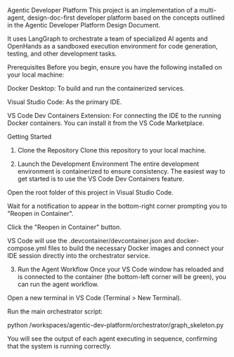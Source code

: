 Agentic Developer Platform
This project is an implementation of a multi-agent, design-doc-first developer platform based on the concepts outlined in the Agentic Developer Platform Design Document.

It uses LangGraph to orchestrate a team of specialized AI agents and OpenHands as a sandboxed execution environment for code generation, testing, and other development tasks.

Prerequisites
Before you begin, ensure you have the following installed on your local machine:

Docker Desktop: To build and run the containerized services.

Visual Studio Code: As the primary IDE.

VS Code Dev Containers Extension: For connecting the IDE to the running Docker containers. You can install it from the VS Code Marketplace.

Getting Started
1. Clone the Repository
Clone this repository to your local machine.

2. Launch the Development Environment
The entire development environment is containerized to ensure consistency. The easiest way to get started is to use the VS Code Dev Containers feature.

Open the root folder of this project in Visual Studio Code.

Wait for a notification to appear in the bottom-right corner prompting you to "Reopen in Container".

Click the "Reopen in Container" button.

VS Code will use the .devcontainer/devcontainer.json and docker-compose.yml files to build the necessary Docker images and connect your IDE session directly into the orchestrator service.

3. Run the Agent Workflow
Once your VS Code window has reloaded and is connected to the container (the bottom-left corner will be green), you can run the agent workflow.

Open a new terminal in VS Code (Terminal > New Terminal).

Run the main orchestrator script:

python /workspaces/agentic-dev-platform/orchestrator/graph_skeleton.py

You will see the output of each agent executing in sequence, confirming that the system is running correctly.
